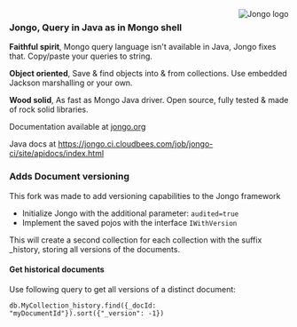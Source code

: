 <img src="https://github.com/bguerout/jongo/raw/gh-pages/assets/img/jongo_big.png" alt="Jongo logo" title="Jongo" align="right">

### Jongo, Query in Java as in Mongo shell

**Faithful spirit**, Mongo query language isn't available in Java, Jongo fixes that. Copy/paste your queries to string.

**Object oriented**, Save & find objects into & from collections. Use embedded Jackson marshalling or your own.

**Wood solid**, As fast as Mongo Java driver. Open source, fully tested & made of rock solid libraries.

Documentation available at <a href="http://www.jongo.org/">jongo.org</a>

Java docs at https://jongo.ci.cloudbees.com/job/jongo-ci/site/apidocs/index.html


### Adds Document versioning

This fork was made to add versioning capabilities to the Jongo framework

* Initialize Jongo with the additional parameter: ``audited=true``
* Implement the saved pojos with the interface ``IWithVersion``

This will create a second collection for each collection with the suffix _history, storing all versions of the documents.

#### Get historical documents

Use following query to get all versions of a distinct document:


	db.MyCollection_history.find({_docId: "myDocumentId"}).sort({"_version": -1})

	
